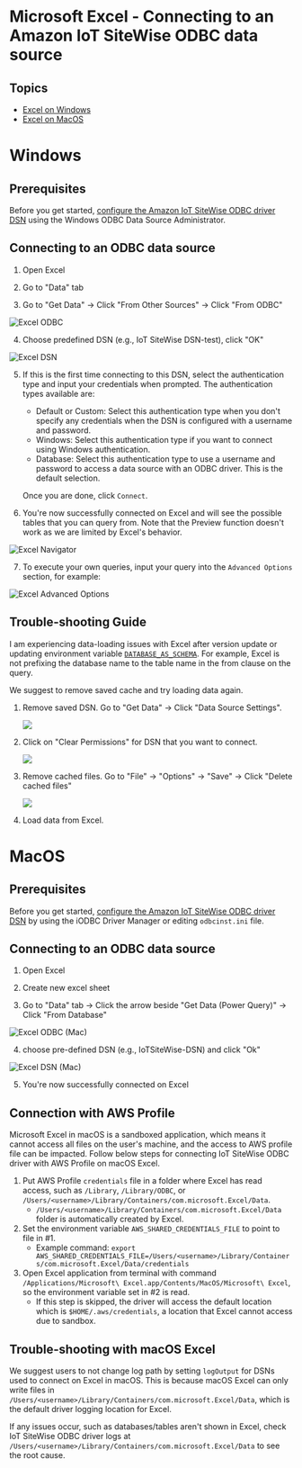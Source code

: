 # Microsoft Excel - Connecting to an Amazon IoT SiteWise ODBC data source

## Topics

- [Excel on Windows](#windows)
- [Excel on MacOS](#macos)

# Windows

## Prerequisites

Before you get started, [configure the Amazon IoT SiteWise ODBC driver DSN](windows-dsn-configuration.md) using the
Windows ODBC Data Source Administrator.

## Connecting to an ODBC data source

1. Open Excel

2. Go to "Data" tab

3. Go to "Get Data" -> Click "From Other Sources" -> Click "From ODBC"

![Excel ODBC](../images/excel_odbc.png)

4. Choose predefined DSN (e.g., IoT SiteWise DSN-test), click "OK"

![Excel DSN](../images/excel_dsn.png)

5. If this is the first time connecting to this DSN, select the authentication type and input your credentials when
   prompted. The authentication types available are:

    * Default or Custom: Select this authentication type when you don't specify any credentials when the DSN is
      configured with a username and password.
    * Windows: Select this authentication type if you want to connect using Windows authentication.
    * Database: Select this authentication type to use a username and password to access a data source with an ODBC
      driver. This is the default selection.

   Once you are done, click `Connect`.

6. You're now successfully connected on Excel and will see the possible tables that you can query from. Note that the
   Preview function doesn't work as
   we are limited by Excel's behavior.

![Excel Navigator](../images/windows-excel-navigator-page.png)

7. To execute your own queries, input your query into the `Advanced Options` section, for example:

![Excel Advanced Options](../images/windows-excel-query-advanced-option.png)

## Trouble-shooting Guide

I am experiencing data-loading issues with Excel after version update or updating environment variable [
`DATABASE_AS_SCHEMA`](developer-guide.md#database-reporting). For example, Excel is not prefixing the database name to
the table name in the from clause on the query.

We suggest to remove saved cache and try loading data again.

1. Remove saved DSN. Go to "Get Data" -> Click "Data Source Settings".

   ![](../images/excel_odbc_dsn_settings.png)

2. Click on "Clear Permissions" for DSN that you want to connect.

   ![](../images/excel_odbc_clear_permission.png)

3. Remove cached files. Go to "File" -> "Options" -> "Save" -> Click "Delete cached files"

   ![](../images/excel_odbc_remove_cache.png)

4. Load data from Excel.

# MacOS

## Prerequisites

Before you get started, [configure the Amazon IoT SiteWise ODBC driver DSN](macOS-dsn-configuration.md) by using the
iODBC
Driver Manager or editing `odbcinst.ini` file.

## Connecting to an ODBC data source

1. Open Excel

2. Create new excel sheet

3. Go to "Data" tab -> Click the arrow beside "Get Data (Power Query)" -> Click "From Database"

![Excel ODBC (Mac)](../images/mac_excel_odbc.png)

4. choose pre-defined DSN (e.g., IoTSiteWise-DSN) and click "Ok"

![Excel DSN (Mac)](../images/mac_excel_dsn.png)

5. You're now successfully connected on Excel

## Connection with AWS Profile

Microsoft Excel in macOS is a sandboxed application, which means it cannot access all files on the user's machine, and
the access to AWS profile file can be impacted. Follow below steps for connecting IoT SiteWise ODBC driver with AWS
Profile on macOS Excel.

1. Put AWS Profile `credentials` file in a folder where Excel has read access, such as `/Library`, `/Library/ODBC`, or
   `/Users/<username>/Library/Containers/com.microsoft.Excel/Data`.
    - `/Users/<username>/Library/Containers/com.microsoft.Excel/Data` folder is automatically created by Excel.
2. Set the environment variable `AWS_SHARED_CREDENTIALS_FILE` to point to file in #1.
    - Example command:
      `export AWS_SHARED_CREDENTIALS_FILE=/Users/<username>/Library/Containers/com.microsoft.Excel/Data/credentials`
3. Open Excel application from terminal with command
   `/Applications/Microsoft\ Excel.app/Contents/MacOS/Microsoft\ Excel`, so the environment variable set in #2 is read.
    - If this step is skipped, the driver will access the default location which is `$HOME/.aws/credentials`, a location
      that Excel cannot access due to sandbox.

## Trouble-shooting with macOS Excel

We suggest users to not change log path by setting `logOutput` for DSNs used to connect on Excel in macOS. This is
because macOS Excel can only write files in `/Users/<username>/Library/Containers/com.microsoft.Excel/Data`, which is
the default driver logging location for Excel.

If any issues occur, such as databases/tables aren't shown in Excel, check IoT SiteWise ODBC driver logs at
`/Users/<username>/Library/Containers/com.microsoft.Excel/Data` to see the root cause.